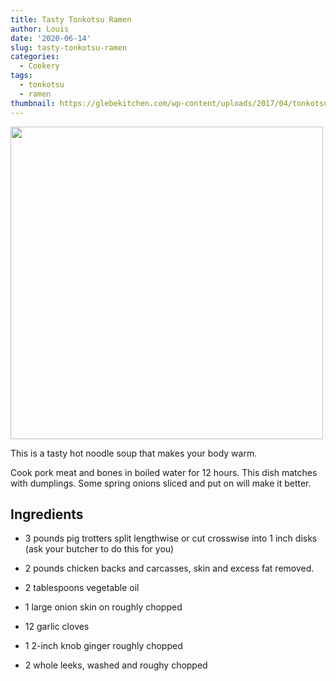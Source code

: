 ```yaml
---
title: Tasty Tonkotsu Ramen
author: Louis
date: '2020-06-14'
slug: tasty-tonkotsu-ramen
categories:
  - Cookery
tags:
  - tonkotsu
  - ramen
thumbnail: https://glebekitchen.com/wp-content/uploads/2017/04/tonkotsuramenfront.jpg
---
```


<img src="https://glebekitchen.com/wp-content/uploads/2017/04/tonkotsuramenfront.jpg" width="500px" />


This is a tasty hot noodle soup that makes your body warm.

Cook pork meat and bones in boiled water for 12 hours. This dish matches with dumplings. Some spring onions sliced and put on will make it better.

## Ingredients

* 3 pounds pig trotters split lengthwise or cut crosswise into 1 inch disks (ask your butcher to do this for you)

* 2 pounds chicken backs and carcasses, skin and excess fat removed.

* 2 tablespoons vegetable oil

* 1 large onion skin on roughly chopped

* 12 garlic cloves

* 1 2-inch knob ginger roughly chopped

* 2 whole leeks, washed and roughy chopped

<br>
<br>